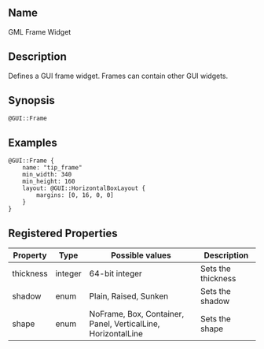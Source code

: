 ## Name

GML Frame Widget

## Description

Defines a GUI frame widget. Frames can contain other GUI widgets.

## Synopsis

`@GUI::Frame`

## Examples

```gml
@GUI::Frame {
    name: "tip_frame"
    min_width: 340
    min_height: 160
    layout: @GUI::HorizontalBoxLayout {
        margins: [0, 16, 0, 0]
    }
}
```

## Registered Properties

| Property  | Type    | Possible values                                              | Description        |
|-----------|---------|--------------------------------------------------------------|--------------------|
| thickness | integer | 64-bit integer                                               | Sets the thickness |
| shadow    | enum    | Plain, Raised, Sunken                                        | Sets the shadow    |
| shape     | enum    | NoFrame, Box, Container, Panel, VerticalLine, HorizontalLine | Sets the shape     |
